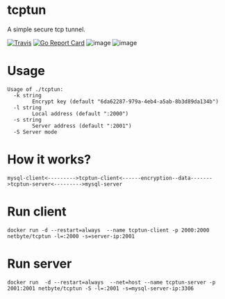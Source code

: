 # tcptun

A simple secure tcp tunnel.  

[![Travis](https://travis-ci.com/net-byte/tcptun.svg?branch=master)](https://github.com/net-byte/tcptun)
[![Go Report Card](https://goreportcard.com/badge/github.com/net-byte/tcptun)](https://goreportcard.com/report/github.com/net-byte/tcptun)
![image](https://img.shields.io/badge/License-MIT-orange)
![image](https://img.shields.io/badge/License-Anti--996-red)
# Usage  

```
Usage of ./tcptun:  
  -k string
        Encrypt key (default "6da62287-979a-4eb4-a5ab-8b3d89da134b")
  -l string
        Local address (default ":2000")
  -s string
        Server address (default ":2001")
  -S Server mode
```  
# How it works?
```
mysql-client<--------->tcptun-client<------encryption--data------->tcptun-server<--------->mysql-server
```

# Run client
```
docker run -d --restart=always  --name tcptun-client -p 2000:2000 netbyte/tcptun -l=:2000 -s=server-ip:2001
```

# Run server
```
docker run  -d --restart=always  --net=host --name tcptun-server -p 2001:2001 netbyte/tcptun -S -l=:2001 -s=mysql-server-ip:3306
```
